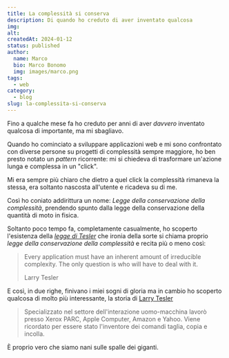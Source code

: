 ```yaml
---
title: La complessità si conserva
description: Di quando ho creduto di aver inventato qualcosa
img: 
alt: 
createdAt: 2024-01-12
status: published
author:
  name: Marco
  bio: Marco Bonomo
  img: images/marco.png
tags:
  - web
category:
  - blog
slug: la-complessita-si-conserva
---
```

Fino a qualche mese fa ho creduto per anni di aver *davvero* inventato qualcosa di importante, ma mi sbagliavo.

Quando ho cominciato a sviluppare applicazioni web e mi sono confrontato con diverse persone su progetti di complessità sempre maggiore, ho ben presto notato un *pattern* ricorrente: mi si chiedeva di trasformare un'azione lunga e complessa in un "click".

Mi era sempre più chiaro che dietro a quel click la complessità rimaneva la stessa, era soltanto nascosta all'utente e ricadeva su di me.

Così ho coniato addirittura un nome: *Legge della conservazione della complessità*, prendendo spunto dalla legge della conservazione della quantità di moto in fisica.

Soltanto poco tempo fa, completamente casualmente, ho scoperto l'esistenza della [*legge di Tesler*](https://humanist.co/blog/law-of-conservation-of-complexity/) che ironia della sorte si chiama proprio *legge della conservazione della complessità* e recita più o meno così:

> Every application must have an inherent amount of irreducible complexity. The only question is who will have to deal with it. 
> 
> Larry Tesler

E così, in due righe, finivano i miei sogni di gloria ma in cambio ho scoperto qualcosa di molto più interessante, la storia di [Larry Tesler](https://it.wikipedia.org/wiki/Larry_Tesler)

> Specializzato nel settore dell'interazione uomo-macchina lavorò presso Xerox PARC, Apple Computer, Amazon e Yahoo. Viene ricordato per essere stato l'inventore dei comandi taglia, copia e incolla. 

È proprio vero che siamo nani sulle spalle dei giganti.
